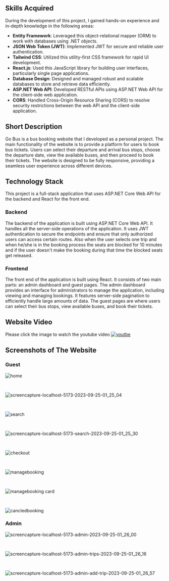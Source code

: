 ## Skills Acquired

During the development of this project, I gained hands-on experience and in-depth knowledge in the following areas:

- **Entity Framework**: Leveraged this object-relational mapper (ORM) to work with databases using .NET objects.
- **JSON Web Token (JWT)**: Implemented JWT for secure and reliable user authentication.
- **Tailwind CSS**: Utilized this utility-first CSS framework for rapid UI development.
- **React.js**: Used this JavaScript library for building user interfaces, particularly single page applications.
- **Database Design**: Designed and managed robust and scalable databases to store and retrieve data efficiently.
- **ASP.NET Web API**: Developed RESTful APIs using ASP.NET Web API for the client-side web application.
- **CORS**: Handled Cross-Origin Resource Sharing (CORS) to resolve security restrictions between the web API and the client-side application.

## Short Description
Go Bus is a bus booking website that I developed as a personal project. The main functionality of the website is to provide a platform for users to book bus tickets. Users can select their departure and arrival bus stops, choose the departure date, view the available buses, and then proceed to book their tickets. The website is designed to be fully responsive, providing a seamless user experience across different devices.

## Technology Stack
This project is a full-stack application that uses ASP.NET Core Web API for the backend and React for the front end.
### Backend
The backend of the application is built using ASP.NET Core Web API. It handles all the server-side operations of the application. It uses JWT authentication to secure the endpoints and ensure that only authorized users can access certain routes. Also when the user selects one trip and when he/she is in the booking process the seats are blocked for 10 minutes and if the user doesn't make the booking during that time the blocked seats get released.
### Frontend
The front end of the application is built using React. It consists of two main parts: an admin dashboard and guest pages. The admin dashboard provides an interface for administrators to manage the application, including viewing and managing bookings. It features server-side pagination to efficiently handle large amounts of data. The guest pages are where users can select their bus stops, view available buses, and book their tickets.
## Website Video
Please click the image to watch the youtube video
[![youtbe](https://img.youtube.com/vi/9jXndwC4Ar4/0.jpg)](https://www.youtube.com/watch?v=9jXndwC4Ar4)

## Screenshots of The Website
### Guest
![home](https://github.com/yumitdemir/go-bus-frontend/assets/108368506/d7f35215-452f-4e4b-bb44-e43d5c75f2ad)
<pre>                               </pre>
![screencapture-localhost-5173-2023-09-25-01_25_04](https://github.com/yumitdemir/go-bus-frontend/assets/108368506/99e1125a-3839-4fd1-aa10-16a86d3c2aa6)
<pre>                               </pre>
![search](https://github.com/yumitdemir/go-bus-frontend/assets/108368506/79bcbcf5-e807-4f89-9605-846cf5fb7d13)
<pre>                               </pre>
![screencapture-localhost-5173-search-2023-09-25-01_25_30](https://github.com/yumitdemir/go-bus-frontend/assets/108368506/1819956c-9f88-4965-a178-fcad7eb1d5d1)

<pre>                               </pre>
![checkout](https://github.com/yumitdemir/go-bus-frontend/assets/108368506/e5710194-55cd-455a-aa4b-0ffdc2b1a0d4)
<pre>                               </pre>
![managebooking](https://github.com/yumitdemir/go-bus-frontend/assets/108368506/ae7121ac-f20a-47f5-874a-f58fdef6c224)
<pre>                               </pre>
![managebooking card](https://github.com/yumitdemir/go-bus-frontend/assets/108368506/a731e127-a6d4-4e01-b624-edb5cae40754)
<pre>                               </pre>
![cancledbooking](https://github.com/yumitdemir/go-bus-frontend/assets/108368506/15ffa745-f427-42d6-95d1-7b05eafcc04c)

### Admin
![screencapture-localhost-5173-admin-2023-09-25-01_26_00](https://github.com/yumitdemir/go-bus-frontend/assets/108368506/68936781-926c-452a-9d6d-7d22a2da7481)
<pre>                               </pre>

![screencapture-localhost-5173-admin-trips-2023-09-25-01_26_16](https://github.com/yumitdemir/go-bus-frontend/assets/108368506/349295b0-9c6d-4f8f-a530-b43e2d49d0d3)

<pre>                               </pre>

![screencapture-localhost-5173-admin-add-trip-2023-09-25-01_26_57](https://github.com/yumitdemir/go-bus-frontend/assets/108368506/5d545c0f-8acd-4f47-ba67-e25f6a0fa762)

